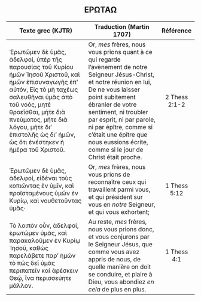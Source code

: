 <h2 align="center">ΕΡΩΤΑΩ</h2>

|Texte grec (KJTR)|Traduction (Martin 1707)|Référence|
|-----|-----|:---:
 Ἐρωτῶμεν δὲ ὑμᾶς, ἀδελφοί, ὑπὲρ τῆς παρουσίας τοῦ Κυρίου ἡμῶν Ἰησοῦ Χριστοῦ, καὶ ἡμῶν ἐπισυναγωγῆς ἐπʼ αὐτόν, Εἰς τὸ μὴ ταχέως σαλευθῆναι ὑμᾶς ἀπὸ τοῦ νοὸς, μητὲ θροεῖσθαι, μήτε διὰ πνεύματος, μήτε διὰ λόγου, μήτε διʼ ἐπιστολῆς ὡς διʼ ἡμῶν, ὡς ὅτι ἐνέστηκεν ἡ ἡμέρα τοῦ Χριστοῦ.|Or, _mes_ frères, nous vous prions quant à ce qui regarde l’avènement de notre Seigneur Jésus-Christ, et notre réunion en lui, De ne vous laisser point subitement ébranler de votre sentiment, ni troubler par esprit, ni par parole, ni par épître, comme si c’était une épître que nous eussions écrite, comme si le jour de Christ était proche. |2 Thess 2:1-2|
Ἐρωτῶμεν δὲ ὑμᾶς, ἀδελφοί, εἰδέναι τοὺς κοπιῶντας ἐν ὑμῖν, καὶ προϊσταμένους ὑμῶν ἐν Κυρίῳ, καὶ νουθετοῦντας ὑμᾶς·|Or, _mes_ frères, nous vous prions de reconnaître ceux qui travaillent parmi vous, et qui président sur vous en _notre_ Seigneur, et qui vous exhortent;|1 Thess 5:12|
Τὸ λοιπὸν οὖν, ἀδελφοί, ἐρωτῶμεν ὑμᾶς, καὶ παρακαλοῦμεν ἐν Κυρίῳ Ἰησοῦ, καθὼς παρελάβετε παρʼ ἡμῶν τὸ πῶς δεῖ ὑμᾶς περιπατεῖν καὶ ἀρέσκειν Θεῷ, ἵνα περισσεύητε μᾶλλον.|Au reste, _mes_ frères, nous vous prions donc, et vous conjurons par le Seigneur Jésus, que comme vous avez appris de nous, de quelle manière on doit se conduire, et plaire à Dieu, vous abondiez _en cela_ de plus en plus.|1 Thess 4:1|
